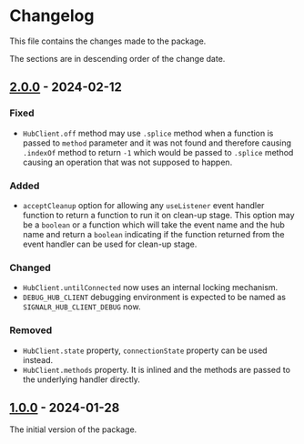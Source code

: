 # Changelog
This file contains the changes made to the package.

The sections are in descending order of the change date.

## [2.0.0] - 2024-02-12
### Fixed
- `HubClient.off` method may use `.splice` method when a function is passed
to `method` parameter and it was not found and therefore causing `.indexOf`
method to return `-1` which would be passed to `.splice` method causing
an operation that was not supposed to happen.

### Added
- `acceptCleanup` option for allowing any `useListener` event handler function to
return a function to run it on clean-up stage. This option may be a `boolean` or
a function which will take the event name and the hub name and return a `boolean`
indicating if the function returned from the event handler can be used for clean-up
stage.

### Changed
- `HubClient.untilConnected` now uses an internal locking mechanism.
- `DEBUG_HUB_CLIENT` debugging environment is expected to be named as
`SIGNALR_HUB_CLIENT_DEBUG` now.

### Removed
- `HubClient.state` property, `connectionState` property can be used instead.
- `HubClient.methods` property. It is inlined and the methods are passed to the
underlying handler directly.

## [1.0.0] - 2024-01-28
The initial version of the package.

[Unreleased]: https://github.com/incetarik/signalr-hub-client/compare/2.0.0...HEAD
[2.0.0]: https://github.com/incetarik/signalr-hub-client/compare/2.0.0...1.0.0
[1.0.0]: https://github.com/incetarik/signalr-hub-client/releases/tag/1.0.0

